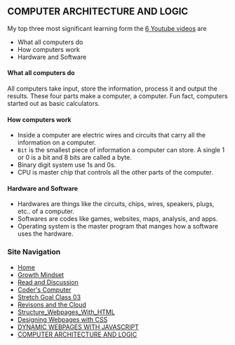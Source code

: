## COMPUTER ARCHITECTURE AND LOGIC

My top three most significant learning form the [6 Youtube videos](https://www.youtube.com/watch?v=OAx_6-wdslM&list=PLzdnOPI1iJNcsRwJhvksEo1tJqjIqWbN-) are    
- What all computers do 
- How computers work
- Hardware and Software

#### What all computers do
All computers take input, store the information, process it and output the results. These four parts make a computer, a computer. Fun fact, computers started out as basic calculators. 

#### How computers work
- Inside a computer are electric wires and circuits that carry all the information on a computer. 
- `Bit` is the smallest piece of information a computer can store.  A single 1 or 0 is a bit and 8 bits are called a byte.  
- Binary digit system use 1s and 0s. 
- CPU is master chip that controls all the other parts of the computer. 

#### Hardware and Software
- Hardwares are things like the circuits, chips, wires, speakers, plugs, etc.. of a computer. 
- Softwares are codes like games, websites, maps, analysis, and apps. 
- Operating system is the master program that manges how a software uses the hardware. 

### Site Navigation
- [Home](/README.md)
- [Growth Mindset](/GrowthMindset.md)
- [Read and Discussion](/Discussion.md)
- [Coder's Computer](/Coder'sComputer.md) 
- [Stretch Goal Class 03](/StretchGoalClass03.md)
- [Revisons and the Cloud](/Revisions_And_The_Cloud.md)
- [Structure_Webpages_With_HTML](/STRUCTURE_WEBPAGES_WITH_HTML.md)
- [Designing Webpages with CSS](/DESIGN_WEBPAGES_WITH_CSS.md)
- [DYNAMIC WEBPAGES WITH JAVASCRIPT](/DYNAMIC_WEBPAGES_WITH_JAVASCRIPT.md)
- [COMPUTER ARCHITECTURE AND LOGIC](/COMPUTER_ARCHITECTURE_AND_LOGIC.md)

